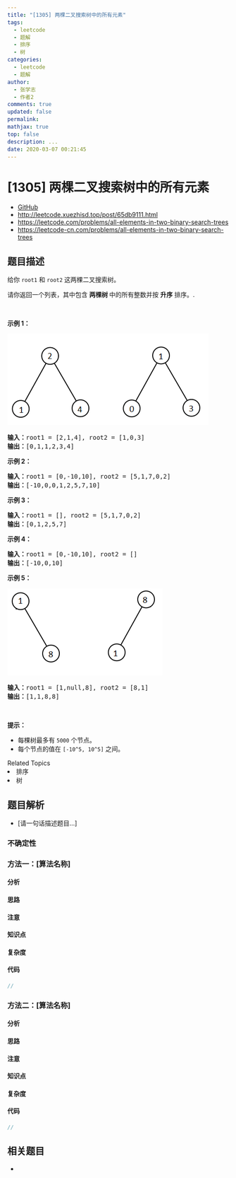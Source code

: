 ```yaml
---
title: "[1305] 两棵二叉搜索树中的所有元素"
tags:
  - leetcode
  - 题解
  - 排序
  - 树
categories:
  - leetcode
  - 题解
author:
  - 张学志
  - 作者2
comments: true
updated: false
permalink:
mathjax: true
top: false
description: ...
date: 2020-03-07 00:21:45
---
```



# [1305] 两棵二叉搜索树中的所有元素
* [GitHub](https://github.com/algoboy101/LeetCodeCrowdsource/tree/master/_posts/QA/%5B1305%5D%20%E4%B8%A4%E6%A3%B5%E4%BA%8C%E5%8F%89%E6%90%9C%E7%B4%A2%E6%A0%91%E4%B8%AD%E7%9A%84%E6%89%80%E6%9C%89%E5%85%83%E7%B4%A0.md)
* http://leetcode.xuezhisd.top/post/65db9111.html
* https://leetcode.com/problems/all-elements-in-two-binary-search-trees
* https://leetcode-cn.com/problems/all-elements-in-two-binary-search-trees


## 题目描述

<p>给你&nbsp;<code>root1</code> 和 <code>root2</code>&nbsp;这两棵二叉搜索树。</p>

<p>请你返回一个列表，其中包含&nbsp;<strong>两棵树&nbsp;</strong>中的所有整数并按 <strong>升序</strong> 排序。.</p>

<p>&nbsp;</p>

<p><strong>示例 1：</strong></p>

<p><img alt="" src="https://raw.githubusercontent.com/algoboy101/LeetCodeCrowdsource/master/imgs/q2-e1.png"></p>

<pre><strong>输入：</strong>root1 = [2,1,4], root2 = [1,0,3]
<strong>输出：</strong>[0,1,1,2,3,4]
</pre>

<p><strong>示例 2：</strong></p>

<pre><strong>输入：</strong>root1 = [0,-10,10], root2 = [5,1,7,0,2]
<strong>输出：</strong>[-10,0,0,1,2,5,7,10]
</pre>

<p><strong>示例 3：</strong></p>

<pre><strong>输入：</strong>root1 = [], root2 = [5,1,7,0,2]
<strong>输出：</strong>[0,1,2,5,7]
</pre>

<p><strong>示例 4：</strong></p>

<pre><strong>输入：</strong>root1 = [0,-10,10], root2 = []
<strong>输出：</strong>[-10,0,10]
</pre>

<p><strong>示例 5：</strong></p>

<p><img alt="" src="https://raw.githubusercontent.com/algoboy101/LeetCodeCrowdsource/master/imgs/q2-e5-.png"></p>

<pre><strong>输入：</strong>root1 = [1,null,8], root2 = [8,1]
<strong>输出：</strong>[1,1,8,8]
</pre>

<p>&nbsp;</p>

<p><strong>提示：</strong></p>

<ul>
	<li>每棵树最多有&nbsp;<code>5000</code>&nbsp;个节点。</li>
	<li>每个节点的值在&nbsp;<code>[-10^5, 10^5]</code>&nbsp;之间。</li>
</ul>
<div><div>Related Topics</div><div><li>排序</li><li>树</li></div></div>


## 题目解析
* [请一句话描述题目...]

### 不确定性


### 方法一：[算法名称]

#### 分析

#### 思路

#### 注意

#### 知识点

#### 复杂度

#### 代码

```cpp
//
```


### 方法二：[算法名称]

#### 分析

#### 思路

#### 注意

#### 知识点

#### 复杂度

#### 代码

```cpp
//
```


## 相关题目
* 
